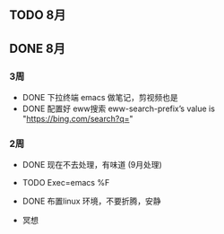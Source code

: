 ## TODO 8月

## DONE 8月

### 3周

- DONE 下拉终端 emacs 做笔记，剪视频也是
- DONE 配置好 eww搜索
eww-search-prefix’s value is "https://bing.com/search?q="

### 2周

- DONE 现在不去处理，有味道 (9月处理)
- TODO Exec=emacs %F
- DONE 布置linux 环境，不要折腾，安静

- 冥想

